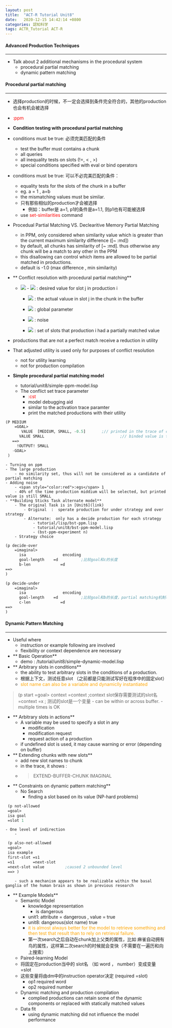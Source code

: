 ```yaml
---
layout: post
title:  "ACT-R Tutorial Unit8"
date:   2020-12-15 14:42:14 +0800
categories: 認知科学
tags: ACTR_Tutorial ACT-R
---
```

#### Advanced Production Techniques
___
  - Talk about 2 additional mechanisms in the procedural system
    - procedural partial matching
    - dynamic pattern matching

#### Procedural partial matching
___
- 选择production的时候，不一定会选择到条件完全符合的，其他的production也会有机会被选择
- <span style="color:red">:ppm</span>
- **Condition testing with procedural partial matching**
- conditions must be true: 必须完美匹配的条件
	- test the buffer must contains a chunk
	- all queries
	- all inequality tests on slots (!=, < , >)
	- special conditions specified with eval or bind operators
- conditions must be true: 可以不必完美匹配的条件：
	- equality tests for the slots of the chunk in a buffer
	- eg.  a = 1  ,   a=b
	- the mismatching values must be similar.
	- 只有那些相似的production才会被选择
		- 例如：buffer是 a=1,   p1的条件是a=1.1,  则p1也有可能被选择
	- use <span style="color:red">set-similarities</span> command
- Procedual Partial Matching   VS.   Declearitive Memory Partial Matching
	- in PPM,  only considered when similarity value which is greater than the current maximum similarity difference ([~ :md])
	- by default, all chunks has similarity of [~ :md]. thus  otherwise any chunk will be a match to any other in the PPM
	- this disallowing can control which items are allowed to be partial matched in productions.
	- default is -1.0 (max difference , min similarity)

- ** Conflict resolution with procedural partial matching**
	- <img src="https://latex.codecogs.com/svg.latex?\Large&space;Utility_i(t) = U_i(t) + \epsilon + \sum_j{ppm*similarity(d_j,v_j)}" />
		-  <img src="https://latex.codecogs.com/svg.latex?\Large&space;d_j"/> : desired value for slot j in production i

		- <img src="https://latex.codecogs.com/svg.latex?\Large&space;v_j"/> : the actual valuue in slot j in the chunk in the buffer

		- <img src="https://latex.codecogs.com/svg.latex?\Large&space;ppm"/> : global parameter

		- <img src="https://latex.codecogs.com/svg.latex?\Large&space;\epsilon"/> : noise
		- <img src="https://latex.codecogs.com/svg.latex?\Large&space;j"/> : set of slots that production i had a partially matched value
- productions that are not a perfect match receive a reduction in utility
- That adjusted utility is used only for purposes of conflict resolution
	- not for utility learning
	- not for production compilation

- **Simple procedural partial matching model**
	- tutorial/unit8/simple-ppm-model.lisp
	- The conflict set trace parameter
		- <span style="color:red">:cst</span>
		- model debugging aid
		- similar to the activation trace paramter
		- print the matched productions with their utility
```lisp
(P MEDIUM
    =GOAL>
       VALUE  [MEDIUM, SMALL, -0.5]       ;// printed in the trace of conflict set indicating this production is a partial match
      VALUE SMALL                                 ;// binded value is the value in the buffer (not the one in the production)
   ==>
     !OUTPUT! SMALL
   -GOAL>
 )
```
	- Turning on ppm
	- The large production
		- no similarity set, thus will not be considered as a candidate of partial matching
	- Adding noise
		- <span style="color:red">:egs</span> 1
		- 40% of the time production middium will be selected, but printed value is still SMALL
	- **Building Sticks Task alternate model**
		- The original Task is in [Unit6](link)
			- Original  :  sperate production for under strategy and over strategy
			- Alternate:  only has a decide production for each strategy
				- tutorial/lisp/bst-ppm.lisp
				- tutorial/unit8/bst-ppm-model.lisp
				- (bst-ppm-experiment n)
		- Strategy choice
```lisp
(p decide-over
	=imaginal>
      isa                encoding
      goal-length    =d          ;比较goal和c的长度
      b-len             =d
==>
)
```
```lisp
(p decide-under
	=imaginal>
      isa                encoding
      goal-length    =d          ;比较goal和b的长度，partial matching机制可以自动帮助我们调整utility
      c-len             =d
==>
)
```


#### Dynamic Pattern Matching
___
- Useful where
	- instruction or example following are involved
	- flexibility or context dependence are necessary
- ** Basic Operation**
	- demo :  /tutorial/unit8/simple-dynamic-model.lisp
- ** Arbitrary slots in conditions**
	- the ability to test arbitrary slots in the conditions of a production.
	- 根据上下文，测试任意slot （之前都是只能测试写好在程序中的固定slot）
	- <span  style="color:orange">slot name can also be a variable and dynamiclly instantiated</span>
> (p start
 =goal>
 context  =context     ;context slot保存需要测试的slot名
 =context =x           ; 测试的slot是一个变量
	- can be within or across buffer.
	- multiple times is OK
- ** Arbitrary slots in actions**
	- A variable may be used to specify a slot in any
		- modification
		- modification request
		- request action of a production
	- if undefined slot is used, it may cause warning or error (depending on buffer)
- ** Extending chunks with new slots**
	- add new slot names to chunk
	- in the trace, it shows :
	- >EXTEND-BUFFER-CHUNK IMAGINAL
- ** Constraints on dynamic pattern matching**
	- No Search
		- finding a slot based on its value (NP-hard problems)
```lisp
 (p not-allowed
 =goal>
 isa goal
 =slot 1
```
	- One level of indirection
		-
```lisp
 (p also-not-allowed
 =goal>
 isa example
 first-slot =s1
 =s1        =next-slot
 =next-slot value         ;caused 2 unbounded level
 ==> )
```
		- such a mechanism appears to be realizable within the basal ganglia of the human brain as shown in previous research

- ** Example Models**
	- Semantic Model
		- knowledge representation
			- is dangerous
		- unit1:   attribute = dangerous ,   value = true
		- unit8:      dangerous(slot name) true
		- <span style="color:orange"> it is almost always better for the model to retrieve something and then test that result than to rely on retrieval failure.</span>
		- 第一次search之后自动在chunk加上父类的属性，比如 麻雀自动拥有鸟的属性，这样第二次search的时候就会变快（不需要在一遍历和向上搜索）
	- Paired-learning Model
	- 将固定在production当中的 slot名 （如 word ， number）变成变量 =slot
	- 这些变量将由dm中的instruction operator决定 (required =slot)
		- op1 required word
		- op2 required number
	- Dynamic matching and production compilation
		- complied productions can retain some of the dynamic components or replaced with statically matched values
	- Data fit
		- using dynamic matching did not influence the model performance
